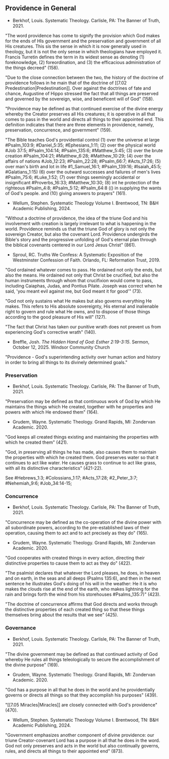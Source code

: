 ## Providence in General

- Berkhof, Louis. Systematic Theology. Carlisle, PA: The Banner of Truth, 2021.

"The word providence has come to signify the provision which God makes for the ends of HIs government and the preservation and government of all His creatures. This sis the sense in which it is now generally used in theology, but it is not the only sense in which theologians have employed it. Francis Turretin defines the term in its widest sense as denoting (1) foreknowledge, (2) foreordination, and (3) the efficacious administration of the things decreed" (158).

"Due to the close connection between the two, the history of the doctrine of providence follows in he main that of the doctrine of [[7.02 Predestination|Predestination]]. Over against the doctrines of fate and chance, Augustine of Hippo stressed the fact that all things are preserved and governed by the sovereign, wise, and beneficent will of God" (158).

"Providence may be defined as that continued exercise of the divine energy whereby the Creator preserves all His creatures; it is operative in all that comes to pass in the world and directs all things to their appointed end. This definition indicates that there are three elements in providence, namely, preservation, concurrence, and government" (159).

"The Bible teaches God's providential control (1) over the universe at large #Psalm_103:9; #Daniel_5:35; #Ephesians_1:11; (2) over the physical world #Job 37:5; #Psalm_104:14; #Psalm_135:6; #Matthew_5:45; (3) over the brute creation #Psalm_104:21; #Matthew_6:28; #Matthew_10:29; (4) over the affairs of nations #Job_12:23; #Psalm_22:28; #Psalm_66:7; #Acts_17:26; (5) over man's birth and lot in life #1_Samuel_16:1; #Psalm_139:16; #Isaiah_45:5; #Galatians_1:15) (6) over the outward successes and failures of men's lives #Psalm_75:6; #Luke_1:52; (7) over things seemingly accidental or insignificant #Proverbs_16:33; #Matthew_10:30; (8) int he protection of the righteous #Psalm_4:8; #Psalm_5:12; #Psalm_64:8 (() in supplying the wants of God's people. and (10) giving answers to prayers" (161).

- Wellum, Stephen. Systematic Theology Volume I. Brentwood, TN: B&H Academic Publishing, 2024.

"Without a doctrine of providence, the idea of the triune God and his involvement with creation is largely irrelevant to what is happening in the world. Providence reminds us that the triune God of glory is not only the sovereign Creator, but also the covenant Lord. Providence undergirds the Bible's story and the progressive unfolding of God's eternal plan through the biblical covenants centered in our Lord Jesus Christ" (861).

- Sproul, RC. Truths We Confess: A Systematic Exposition of the Westminster Confession of Faith. Orlando, FL: Reformation Trust, 2019.

"God ordained whatever comes to pass. He ordained not only the ends, but also the means. He ordained not only that Christ be crucified, but also the human instruments through whom that crucifixion would come to pass, including Caiaphas, Judas, and Pontius Pilate. Joseph was correct when he said, 'you meant evil against me, but God meant it for good'" (73).

"God not only sustains what He makes but also governs everything He makes. This refers to His absolute sovereignty, His eternal and inalienable right to govern and rule what He owns, and to dispose of those things according to the good pleasure of His will" (127).

"The fact that Christ has taken our punitive wrath does not prevent us from experiencing God's corrective wrath" (140).

- Breffle, Josh. *The Hidden Hand of God: Esther 2:19-3:15*. Sermon, October 12, 2025. Windsor Community Church

"Providence - God's superintending activity over human action and history in order to bring all things to its divinely determined goals."
### Preservation

- Berkhof, Louis. Systematic Theology. Carlisle, PA: The Banner of Truth, 2021.

"Preservation may be defined as that continuous work of God by which He maintains the things which He created, together with he properties and powers with which He endowed them" (164).

- Grudem, Wayne. Systematic Theology. Grand Rapids, MI: Zondervan Academic. 2020.

"God keeps all created things existing and maintaining the properties with which he created them" (421).

"God, in preserving all things he has made, also causes them to maintain the properties with which he created them. God preserves water so that it continues to act like water. He causes grass to continue to act like grass, with all its distinctive characteristics" (421-22).

See #Hebrews_1:3; #Colossians_1:17; #Acts_17:28; #2_Peter_3:7; #Nehemiah_9:6; #Job_34:14-15;

### Concurrence

- Berkhof, Louis. Systematic Theology. Carlisle, PA: The Banner of Truth, 2021.

"Concurrence may be defined as the co-operation of the divine power with all subordinate powers, according to the pre-established laws of their operation, causing them to act and to act precisely as they do" (165).

- Grudem, Wayne. Systematic Theology. Grand Rapids, MI: Zondervan Academic. 2020.

"God cooperates with created things in every action, directing their distinctive properties to cause them to act as they do" (422).

"The psalmist declares that whatever the Lord pleases, he does, in heaven and on earth, in the seas and all deeps (Psalms 135:6), and then in the next sentence he illustrates God's doing of his will in the weather: He it is who makes the clouds rise at the end of the earth, who makes lightning for the rain and brings forth the wind from his storehouses #Psalms_135:7)" (423).

"The doctrine of concurrence affirms that God directs and works through the distinctive properties of each created thing so that these things themselves bring about the results that we see" (425).

### Governance

- Berkhof, Louis. Systematic Theology. Carlisle, PA: The Banner of Truth, 2021.

"The divine government may be defined as that continued activity of God whereby He rules all things teleologically to secure the accomplishment of the divine purpose" (169).

- Grudem, Wayne. Systematic Theology. Grand Rapids, MI: Zondervan Academic. 2020.

"God has a purpose in all that he does in the world and he providentially governs or directs all things so that they accomplish his purposes" (439).

"[[7.05 Miracles|Miracles]] are closely connected with God's providence" (470).

- Wellum, Stephen. Systematic Theology Volume I. Brentwood, TN: B&H Academic Publishing, 2024.

"Government emphasizes another component of divine providence: our triune Creator-covenant Lord has a purpose in all that he does in the word. God not only preserves and acts in the world but also continually governs, rules, and directs all things to their appointed end" (873).